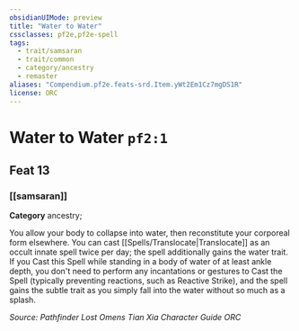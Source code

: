 ```yaml
---
obsidianUIMode: preview
title: "Water to Water"
cssclasses: pf2e,pf2e-spell
tags:
  - trait/samsaran
  - trait/common
  - category/ancestry
  - remaster
aliases: "Compendium.pf2e.feats-srd.Item.yWt2Em1Cz7mgDS1R"
license: ORC
---
```

# Water to Water `pf2:1`
## Feat 13
### [[samsaran]]

**Category** ancestry; 




You allow your body to collapse into water, then reconstitute your corporeal form elsewhere. You can cast [[Spells/Translocate|Translocate]] as an occult innate spell twice per day; the spell additionally gains the water trait. If you Cast this Spell while standing in a body of water of at least ankle depth, you don't need to perform any incantations or gestures to Cast the Spell (typically preventing reactions, such as Reactive Strike), and the spell gains the subtle trait as you simply fall into the water without so much as a splash.

*Source: Pathfinder Lost Omens Tian Xia Character Guide*
*ORC*